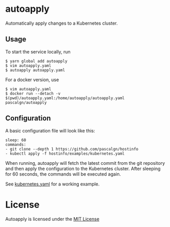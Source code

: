# autoapply

Automatically apply changes to a Kubernetes cluster.

## Usage

To start the service locally, run

    $ yarn global add autoapply
    $ vim autoapply.yaml
    $ autoapply autoapply.yaml

For a docker version, use

    $ vim autoapply.yaml
    $ docker run --detach -v $(pwd)/autoapply.yaml:/home/autoapply/autoapply.yaml pascalgn/autoapply

## Configuration

A basic configuration file will look like this:

    sleep: 60
    commands:
    - git clone --depth 1 https://github.com/pascalgn/hostinfo
    - kubectl apply -f hostinfo/examples/kubernetes.yaml

When running, autoapply will fetch the latest commit from the git repository and then apply the
configuration to the Kubernetes cluster. After sleeping for 60 seconds, the commands will be
executed again.

See [kubernetes.yaml](examples/kubernetes.yaml) for a working example.

# License

Autoapply is licensed under the [MIT License](LICENSE)
